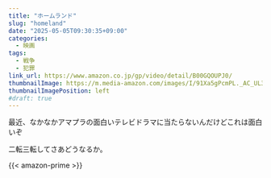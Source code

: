 ```yaml
---
title: "ホームランド"
slug: "homeland"
date: "2025-05-05T09:30:35+09:00"
categories:
  - 映画
tags:
  - 戦争
  - 犯罪
link_url: https://www.amazon.co.jp/gp/video/detail/B00GQOUPJ0/
thumbnailImage: https://m.media-amazon.com/images/I/91Xa5gPcmPL._AC_UL320_.jpg
thumbnailImagePosition: left
#draft: true
---
```

最近、なかなかアマプラの面白いテレビドラマに当たらないんだけどこれは面白いぞ
<!--more-->
二転三転してさあどうなるか。

{{< amazon-prime >}}
